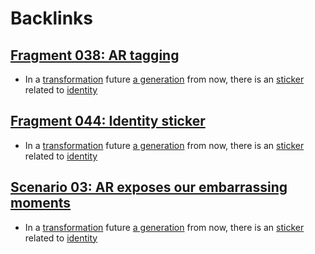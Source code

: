 
# Backlinks
## [Fragment 038: AR tagging](<Fragment 038: AR tagging.md>)
- In a [transformation](<transformation.md>) future [a generation](<a generation.md>) from now, there is an [sticker](<sticker.md>) related to [identity](<identity.md>)

## [Fragment 044: Identity sticker](<Fragment 044: Identity sticker.md>)
- In a [transformation](<transformation.md>) future [a generation](<a generation.md>) from now, there is an [sticker](<sticker.md>) related to [identity](<identity.md>)

## [Scenario 03: AR exposes our embarrassing moments ](<Scenario 03: AR exposes our embarrassing moments .md>)
- In a [transformation](<transformation.md>) future [a generation](<a generation.md>) from now, there is an [sticker](<sticker.md>) related to [identity](<identity.md>)

